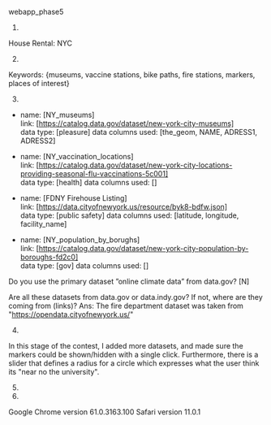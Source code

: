  webapp_phase5

1. 
House Rental: NYC

2. 
Keywords: {museums, vaccine stations, bike paths, fire stations, markers, places of interest}

3. 

-   name: [NY_museums]  
    link: [https://catalog.data.gov/dataset/new-york-city-museums]  
    data type: [pleasure]
    data columns used: [the_geom, NAME, ADRESS1, ADRESS2]
    
-   name: [NY_vaccination_locations]  
    link: [https://catalog.data.gov/dataset/new-york-city-locations-providing-seasonal-flu-vaccinations-5c001]  
    data type: [health]
    data columns used: []
    
-   name: [FDNY Firehouse Listing]  
    link: [https://data.cityofnewyork.us/resource/byk8-bdfw.json]  
    data type: [public safety]
    data columns used: [latitude, longitude, facility_name]
    
-   name: [NY_population_by_borughs]  
    link: [https://catalog.data.gov/dataset/new-york-city-population-by-boroughs-fd2c0]  
    data type: [gov]
    data columns used: []
    
Do you use the primary dataset ”online climate data” from data.gov? [N]

Are all these datasets from data.gov or data.indy.gov? If not, where are they coming from (links)?
Ans: The fire department dataset was taken from "https://opendata.cityofnewyork.us/"

4.
In this stage of the contest, I added more datasets, and made sure the markers could
be shown/hidden with a single click.
Furthermore, there is a slider that defines a radius for a circle which expresses what
the user think its "near no the university".


5.


6.
Google Chrome version 61.0.3163.100 
Safari version 11.0.1


    
    